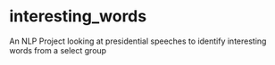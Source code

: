 # interesting_words
An NLP Project looking at presidential speeches to identify interesting words from a select group
